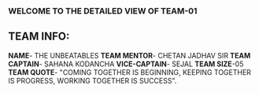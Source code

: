 ### WELCOME TO THE DETAILED VIEW OF TEAM-01                
## TEAM INFO:
**NAME**- THE UNBEATABLES
**TEAM MENTOR**- CHETAN JADHAV SIR
**TEAM CAPTAIN**- SAHANA KODANCHA
**VICE-CAPTAIN**- SEJAL
**TEAM SIZE**-05
**TEAM QUOTE**- "COMING TOGETHER IS BEGINNING, KEEPING TOGETHER IS PROGRESS, WORKING TOGETHER IS SUCCESS".

